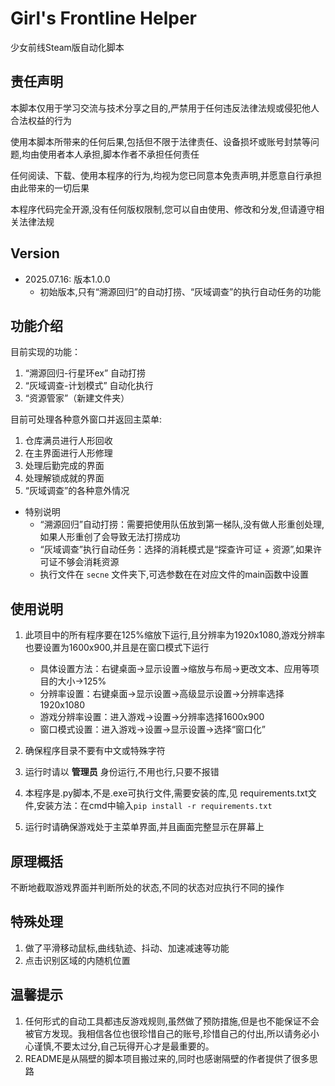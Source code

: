 # Girl's Frontline Helper      
少女前线Steam版自动化脚本

## 责任声明
本脚本仅用于学习交流与技术分享之目的,严禁用于任何违反法律法规或侵犯他人合法权益的行为

使用本脚本所带来的任何后果,包括但不限于法律责任、设备损坏或账号封禁等问题,均由使用者本人承担,脚本作者不承担任何责任

任何阅读、下载、使用本程序的行为,均视为您已同意本免责声明,并愿意自行承担由此带来的一切后果

本程序代码完全开源,没有任何版权限制,您可以自由使用、修改和分发,但请遵守相关法律法规

## Version
- 2025.07.16: 版本1.0.0
  - 初始版本,只有“溯源回归”的自动打捞、“灰域调查”的执行自动任务的功能

## 功能介绍
目前实现的功能：
1. “溯源回归-行星环ex” 自动打捞
2. “灰域调查-计划模式” 自动化执行
3. “资源管家”（新建文件夹）

目前可处理各种意外窗口并返回主菜单:
1. 仓库满员进行人形回收
2. 在主界面进行人形修理
3. 处理后勤完成的界面
4. 处理解锁成就的界面
5. “灰域调查”的各种意外情况

- 特别说明
  - “溯源回归”自动打捞：需要把使用队伍放到第一梯队,没有做人形重创处理,如果人形重创了会导致无法打捞成功
  - “灰域调查”执行自动任务：选择的消耗模式是“探查许可证 + 资源”,如果许可证不够会消耗资源
  - 执行文件在 `secne` 文件夹下,可选参数在在对应文件的main函数中设置


## 使用说明
1. 此项目中的所有程序要在125%缩放下运行,且分辨率为1920x1080,游戏分辨率也要设置为1600x900,并且是在窗口模式下运行
   - 具体设置方法：右键桌面->显示设置->缩放与布局->更改文本、应用等项目的大小->125%
   - 分辨率设置：右键桌面->显示设置->高级显示设置->分辨率选择1920x1080
   - 游戏分辨率设置：进入游戏->设置->分辨率选择1600x900
   - 窗口模式设置：进入游戏->设置->显示设置->选择“窗口化”

2. 确保程序目录不要有中文或特殊字符
3. 运行时请以 **管理员** 身份运行,不用也行,只要不报错
4. 本程序是.py脚本,不是.exe可执行文件,需要安装的库,见 requirements.txt文件,安装方法：在cmd中输入`pip install -r requirements.txt`
5. 运行时请确保游戏处于主菜单界面,并且画面完整显示在屏幕上

## 原理概括
不断地截取游戏界面并判断所处的状态,不同的状态对应执行不同的操作

## 特殊处理
1. 做了平滑移动鼠标,曲线轨迹、抖动、加速减速等功能
2. 点击识别区域的内随机位置

## 温馨提示
1. 任何形式的自动工具都违反游戏规则,虽然做了预防措施,但是也不能保证不会被官方发现。我相信各位也很珍惜自己的账号,珍惜自己的付出,所以请务必小心谨慎,不要太过分,自己玩得开心才是最重要的。
2. README是从隔壁的脚本项目搬过来的,同时也感谢隔壁的作者提供了很多思路
